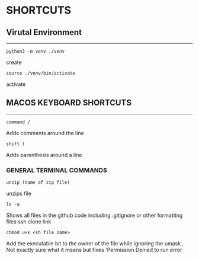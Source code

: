 # SHORTCUTS
## Virutal Environment 
-----
```
python3 -m venv ./venv
```
create

```
source ./venv/bin/activate
```
activate


## MACOS KEYBOARD SHORTCUTS
-----
```
command / 
```
Adds comments around the line 

```
shift ( 
```
Adds parenthesis around a line

### GENERAL TERMINAL COMMANDS
```
unzip (name of zip file)
```
unzips file 

```
ls -a
```
Shows all files in the github code including .gitignore or other formatting files ssh clone link

```
chmod u+x <sh file name> 
```
Add the executable bit to the owner of the file while ignoring the umask . Not exactly sure what it means but fixes 
'Permission Denied to run <sh file name> error 

